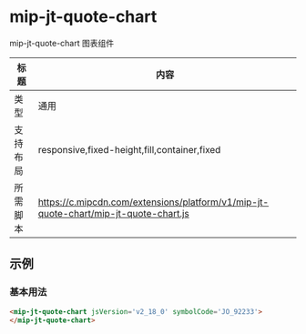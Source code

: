 # mip-jt-quote-chart

mip-jt-quote-chart 图表组件

| 标题   | 内容                                       |
| ---- | ---------------------------------------- |
| 类型   | 通用                                       |
| 支持布局 | responsive,fixed-height,fill,container,fixed |
| 所需脚本 | https://c.mipcdn.com/extensions/platform/v1/mip-jt-quote-chart/mip-jt-quote-chart.js |

## 示例

### 基本用法
```html
<mip-jt-quote-chart jsVersion='v2_18_0' symbolCode='JO_92233'>
</mip-jt-quote-chart>
```

